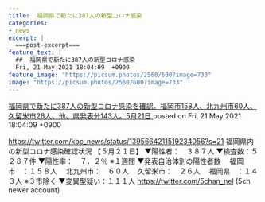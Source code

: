 ```yaml
---
title:  福岡県で新たに387人の新型コロナ感染
categories:
- news
excerpt: |
  ===post-excerpt===
feature_text: |
  ##  福岡県で新たに387人の新型コロナ感染
  Fri, 21 May 2021 18:04:09  +0900
feature_image: "https://picsum.photos/2560/600?image=733"
image: "https://picsum.photos/2560/600?image=733"
---
```


[ 福岡県で新たに387人の新型コロナ感染を確認。福岡市158人、北九州市60人、久留米市26人、他、県発表分143人。5月21日  ](https://asahi.5ch.net/test/read.cgi/newsplus/1621587849/)
posted on Fri, 21 May 2021 18:04:09  +0900

<!--more-->

https://twitter.com/kbc_news/status/1395664211519234056?s=21 福岡県内の新型コロナ感染確認状況 【５月２１日】 ▼陽性者：　３８７人 ▼検査数：５２８７件 ▼陽性率：　７．２％ ※１週間 ▼発表自治体別の陽性者数 　福岡市　：１５８人 　北九州市：　６０人 　久留米市：　２６人 　福岡県　：１４３人 ※３市除く ▼変異型疑い：１１１人 https://twitter.com/5chan_nel (5ch newer account)
